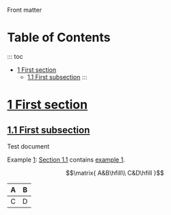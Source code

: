 Front matter

# Table of Contents

::: toc
- [1 First section](#Firstsection)
  - [1.1 First subsection](#Firstsubsection)
:::

# <a name="Firstsection" href="#Firstsection">1 First section</a>
## <a name="Firstsubsection" href="#Firstsubsection">1.1 First subsection</a>

Test document

Example <a name="ref" href="#ref">1</a>: [Section 1.1](#Firstsubsection) contains [example 1](#ref).

$$\matrix{ A&B\hfill\\ C&D\hfill }$$

A|B
-|-
C|D

